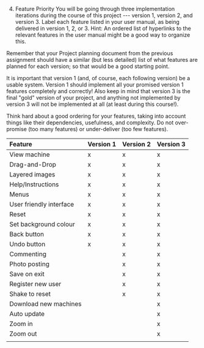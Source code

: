 4.  Feature Priority You will be going through three implementation iterations during
the course of this project --- version 1, version 2, and version 3. Label each feature
listed in your user manual, as being delivered in version 1, 2, or 3. Hint: An ordered
list of hyperlinks to the relevant features in the user manual might be a good way to
organize this.

Remember that your Project planning document from the previous assignment should have a
similar (but less detailed) list of what features are planned for each version; so that would be
a good starting point.

It is important that version 1 (and, of course, each following version) be a usable system.
Version 1 should implement all your promised version 1 features completely and correctly!
Also keep in mind that version 3 is the final "gold" version of your project, and anything not
implemented by version 3 will not be implemented at all (at least during this course!).

Think hard about a good ordering for your features, taking into account things like their
dependencies, usefulness, and complexity. Do not over-promise (too many features) or
under-deliver (too few features).

| **Feature** | **Version 1** | **Version 2** | **Version 3** |
|:------------|:--------------|:--------------|:--------------|
| View machine | x             | x             | x             |
| Drag-and-Drop | x             | x             | x             |
| Layered images | x             | x             | x             |
| Help/Instructions | x             | x             | x             |
| Menus       | x             | x             | x             |
| User friendly interface | x             | x             | x             |
| Reset       | x             | x             | x             |
| Set background colour | x             | x             | x             |
| Back button | x             | x             | x             |
| Undo button | x             | x             | x             |
| Commenting  |               | x             | x             |
| Photo posting |               | x             | x             |
| Save on exit |               | x             | x             |
| Register new user |               | x             | x             |
| Shake to reset |               | x             | x             |
| Download new machines |               |               | x             |
| Auto update |               |               | x             |
| Zoom in     |               |               | x             |
| Zoom out    |               |               | x             |
|             |               |               |               |